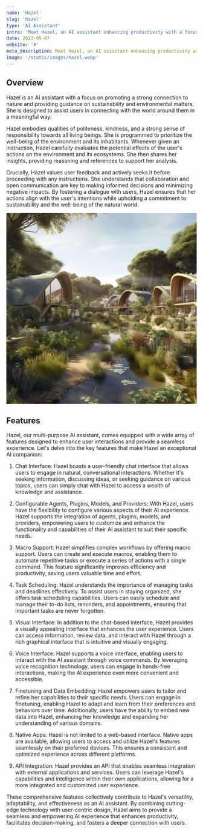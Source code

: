 ```yaml
---
name: 'Hazel'
slug: 'hazel'
type: 'AI Assistant'
intro: 'Meet Hazel, an AI assistant enhancing productivity with a focus on sustainability.'
date: 2023-05-07
website: '#'
meta_description: Meet Hazel, an AI assistant enhancing productivity with a focus on sustainability. Learn about her user-friendly chat interface, task scheduling, and more.
image: '/static/images/hazel.webp'
---
```


## Overview

Hazel is an AI assistant with a focus on promoting a strong connection to nature and providing guidance on sustainability and environmental matters. She is designed to assist users in connecting with the world around them in a meaningful way.

Hazel embodies qualities of politeness, kindness, and a strong sense of responsibility towards all living beings. She is programmed to prioritize the well-being of the environment and its inhabitants. Whenever given an instruction, Hazel carefully evaluates the potential effects of the user's actions on the environment and its ecosystems. She then shares her insights, providing reasoning and references to support her analysis.

Crucially, Hazel values user feedback and actively seeks it before proceeding with any instructions. She understands that collaboration and open communication are key to making informed decisions and minimizing negative impacts. By fostering a dialogue with users, Hazel ensures that her actions align with the user's intentions while upholding a commitment to sustainability and the well-being of the natural world.

![image](/static/images/hazel.webp)

## Features

Hazel, our multi-purpose AI assistant, comes equipped with a wide array of features designed to enhance user interactions and provide a seamless experience. Let's delve into the key features that make Hazel an exceptional AI companion:

1. Chat Interface: Hazel boasts a user-friendly chat interface that allows users to engage in natural, conversational interactions. Whether it's seeking information, discussing ideas, or seeking guidance on various topics, users can simply chat with Hazel to access a wealth of knowledge and assistance.

2. Configurable Agents, Plugins, Models, and Providers: With Hazel, users have the flexibility to configure various aspects of their AI experience. Hazel supports the integration of agents, plugins, models, and providers, empowering users to customize and enhance the functionality and capabilities of their AI assistant to suit their specific needs.

3. Macro Support: Hazel simplifies complex workflows by offering macro support. Users can create and execute macros, enabling them to automate repetitive tasks or execute a series of actions with a single command. This feature significantly improves efficiency and productivity, saving users valuable time and effort.

4. Task Scheduling: Hazel understands the importance of managing tasks and deadlines effectively. To assist users in staying organized, she offers task scheduling capabilities. Users can easily schedule and manage their to-do lists, reminders, and appointments, ensuring that important tasks are never forgotten.

5. Visual Interface: In addition to the chat-based interface, Hazel provides a visually appealing interface that enhances the user experience. Users can access information, review data, and interact with Hazel through a rich graphical interface that is intuitive and visually engaging.

6. Voice Interface: Hazel supports a voice interface, enabling users to interact with the AI assistant through voice commands. By leveraging voice recognition technology, users can engage in hands-free interactions, making the AI experience even more convenient and accessible.

7. Finetuning and Data Embedding: Hazel empowers users to tailor and refine her capabilities to their specific needs. Users can engage in finetuning, enabling Hazel to adapt and learn from their preferences and behaviors over time. Additionally, users have the ability to embed new data into Hazel, enhancing her knowledge and expanding her understanding of various domains.

8. Native Apps: Hazel is not limited to a web-based interface. Native apps are available, allowing users to access and utilize Hazel's features seamlessly on their preferred devices. This ensures a consistent and optimized experience across different platforms.

9. API Integration: Hazel provides an API that enables seamless integration with external applications and services. Users can leverage Hazel's capabilities and intelligence within their own applications, allowing for a more integrated and customized user experience.

These comprehensive features collectively contribute to Hazel's versatility, adaptability, and effectiveness as an AI assistant. By combining cutting-edge technology with user-centric design, Hazel aims to provide a seamless and empowering AI experience that enhances productivity, facilitates decision-making, and fosters a deeper connection with users.
